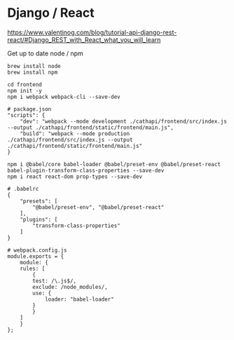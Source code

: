 
# Django / React

https://www.valentinog.com/blog/tutorial-api-django-rest-react/#Django_REST_with_React_what_you_will_learn

Get up to date node / npm

```
brew install node
brew install npm
```

```
cd frontend
npm init -y
npm i webpack webpack-cli --save-dev
```


```
# package.json
"scripts": {
    "dev": "webpack --mode development ./cathapi/frontend/src/index.js --output ./cathapi/frontend/static/frontend/main.js",
    "build": "webpack --mode production ./cathapi/frontend/src/index.js --output ./cathapi/frontend/static/frontend/main.js"
}
```

```
npm i @babel/core babel-loader @babel/preset-env @babel/preset-react babel-plugin-transform-class-properties --save-dev
npm i react react-dom prop-types --save-dev
```

```
# .babelrc
{
    "presets": [
        "@babel/preset-env", "@babel/preset-react"
    ],
    "plugins": [
        "transform-class-properties"
    ]
}
```

```
# webpack.config.js
module.exports = {
    module: {
    rules: [
        {
        test: /\.js$/,
        exclude: /node_modules/,
        use: {
            loader: "babel-loader"
        }
        }
    ]
    }
};
```
